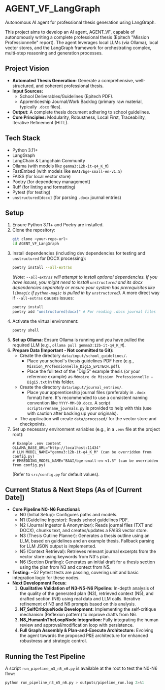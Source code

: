 # AGENT_VF_LangGraph

Autonomous AI agent for professional thesis generation using LangGraph.

This project aims to develop an AI agent, AGENT_VF, capable of autonomously writing a complete professional thesis (Epitech "Mission Professionnelle" report). The agent leverages local LLMs (via Ollama), local vector stores, and the LangGraph framework for orchestrating complex, multi-step reasoning and generation processes.

## Project Vision

*   **Automated Thesis Generation:** Generate a comprehensive, well-structured, and coherent professional thesis.
*   **Input Sources:**
    *   School Deliverables/Guidelines (Epitech PDF).
    *   Apprenticeship Journal/Work Backlog (primary raw material, typically `.docx` files).
*   **Output:** A complete thesis document adhering to school guidelines.
*   **Core Principles:** Modularity, Robustness, Local First, Traceability, Iterative Refinement (HITL).

## Tech Stack

*   Python 3.11+
*   LangGraph
*   LangChain & Langchain Community
*   Ollama (with models like `gemma3:12b-it-q4_K_M`)
*   FastEmbed (with models like `BAAI/bge-small-en-v1.5`)
*   FAISS (for local vector store)
*   Poetry (for dependency management)
*   Ruff (for linting and formatting)
*   Pytest (for testing)
*   `unstructured[docx]` (for parsing `.docx` journal entries)

## Setup

1.  Ensure Python 3.11+ and Poetry are installed.
2.  Clone the repository:
    ```bash
    git clone <your-repo-url>
    cd AGENT_VF_LangGraph
    ```
3.  Install dependencies (including dev dependencies for testing and `unstructured` for DOCX processing):
    ```bash
    poetry install --all-extras
    ```
    *(Note: `--all-extras` will attempt to install optional dependencies. If you have issues, you might need to install `unstructured` and its docx dependencies separately or ensure your system has prerequisites like `libmagic` if `python-magic` is pulled in by `unstructured`)*.
    A more direct way if `--all-extras` causes issues:
    ```bash
    poetry install
    poetry add "unstructured[docx]" # For reading .docx journal files
    ```
4.  Activate the virtual environment:
    ```bash
    poetry shell
    ```
5.  **Set up Ollama:** Ensure Ollama is running and you have pulled the required LLM (e.g., `ollama pull gemma3:12b-it-q4_K_M`).
6.  **Prepare Data (Important - Not committed to Git):**
    *   Create the directory `data/input/school_guidelines/`.
        *   Place your school's thesis guidelines PDF here (e.g., `Mission_Professionnelle_Digi5_EPITECH.pdf`).
        *   Place the full text of the "Digi5" example thesis (or your reference example) as `Mémoire de Mission Professionnelle – Digi5.txt` in this folder.
    *   Create the directory `data/input/journal_entries/`.
        *   Place your apprenticeship journal files (preferably in `.docx` format) here. It's recommended to use a consistent naming convention like `YYYY-MM-DD.docx`. A script `scripts/rename_journals.py` is provided to help with this (use with caution after backing up your originals).
    *   The application will create `data/processed/` for the vector store and checkpoints.
7.  Set up necessary environment variables (e.g., in a `.env` file at the project root):
    ```env
    # Example .env content
    OLLAMA_BASE_URL="http://localhost:11434"
    # LLM_MODEL_NAME="gemma3:12b-it-q4_K_M" (can be overridden from config.py)
    # EMBEDDING_MODEL_NAME="BAAI/bge-small-en-v1.5" (can be overridden from config.py)
    ```
    (Refer to `src/config.py` for default values).

## Current Status & Next Steps (As of [Current Date])

*   **Core Pipeline N0-N6 Functional:**
    *   N0 (Initial Setup): Configures paths and models.
    *   N1 (Guideline Ingestor): Reads school guidelines PDF.
    *   N2 (Journal Ingestor & Anonymizer): Reads journal files (TXT and DOCX), chunks text, and creates/updates a FAISS vector store.
    *   N3 (Thesis Outline Planner): Generates a thesis outline using an LLM, based on guidelines and an example thesis. Fallback parsing for LLM JSON output is implemented.
    *   N5 (Context Retrieval): Retrieves relevant journal excerpts from the vector store using keywords from N3's plan.
    *   N6 (Section Drafting): Generates an initial draft for a thesis section using the plan from N3 and context from N5.
*   **Testing:** ~52 Pytest tests are passing, covering unit and basic integration logic for these nodes.
*   **Next Development Focus:**
    1.  **Qualitative Validation of N3-N5-N6 Pipeline:** In-depth analysis of the quality of the generated plan (N3), retrieved context (N5), and drafted section (N6) using real data and LLM calls. Iterative refinement of N3 and N6 prompts based on this analysis.
    2.  **N7_SelfCritiqueNode Development:** Implementing the self-critique mechanism (Reflexion pattern) to improve drafts from N6.
    3.  **N8_HumanInTheLoopNode Integration:** Fully integrating the human review and approval/modification loop with persistence.
    4.  **Full Graph Assembly & Plan-and-Execute Architecture:** Evolving the agent towards the proposed P&E architecture for enhanced robustness and strategic control.

## Running the Test Pipeline

A script `run_pipeline_n3_n5_n6.py` is available at the root to test the N0-N6 flow:
```bash
python run_pipeline_n3_n5_n6.py > outputs/pipeline_run.log 2>&1